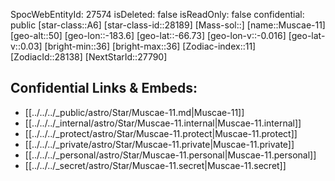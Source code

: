 ﻿---
location: [-66.73,183.6,50]
type: Star
tags:
- astro/Star

---
SpocWebEntityId: 27574
isDeleted: false
isReadOnly: false
confidential: public
[star-class::A6]
[star-class-id::28189]
[Mass-sol::]
[name::Muscae-11]
[geo-alt::50]
[geo-lon::-183.6]
[geo-lat::-66.73]
[geo-lon-v::-0.016]
[geo-lat-v::0.03]
[bright-min::36]
[bright-max::36]
[Zodiac-index::11]
[ZodiacId::28138]
[NextStarId::27790]



## Confidential Links & Embeds: 
- [[../../../_public/astro/Star/Muscae-11.md|Muscae-11]] 
- [[../../../_internal/astro/Star/Muscae-11.internal|Muscae-11.internal]] 
- [[../../../_protect/astro/Star/Muscae-11.protect|Muscae-11.protect]] 
- [[../../../_private/astro/Star/Muscae-11.private|Muscae-11.private]] 
- [[../../../_personal/astro/Star/Muscae-11.personal|Muscae-11.personal]] 
- [[../../../_secret/astro/Star/Muscae-11.secret|Muscae-11.secret]] 
